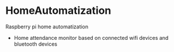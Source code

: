 HomeAutomatization
==================

Raspberry pi home automatization
- Home attendance monitor based on connected wifi devices and bluetooth devices
